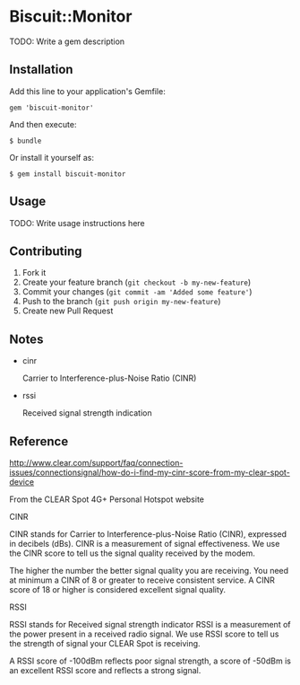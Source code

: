 # Biscuit::Monitor

TODO: Write a gem description

## Installation

Add this line to your application's Gemfile:

    gem 'biscuit-monitor'

And then execute:

    $ bundle

Or install it yourself as:

    $ gem install biscuit-monitor

## Usage

TODO: Write usage instructions here

## Contributing

1. Fork it
2. Create your feature branch (`git checkout -b my-new-feature`)
3. Commit your changes (`git commit -am 'Added some feature'`)
4. Push to the branch (`git push origin my-new-feature`)
5. Create new Pull Request

## Notes

- cinr

  Carrier to Interference-plus-Noise Ratio (CINR)

- rssi

  Received signal strength indication

## Reference

http://www.clear.com/support/faq/connection-issues/connectionsignal/how-do-i-find-my-cinr-score-from-my-clear-spot-device

From the CLEAR Spot 4G+ Personal Hotspot website

CINR

CINR stands for Carrier to Interference-plus-Noise Ratio (CINR), expressed in decibels (dBs). CINR is a measurement of signal effectiveness. We use the CINR score to tell us the signal quality received by the modem.

The higher the number the better signal quality you are receiving. You need at minimum a CINR of 8 or greater to receive consistent service. A CINR score of 18 or higher is considered excellent signal quality.

RSSI

RSSI stands for Received signal strength indicator RSSI is a measurement of the power present in a received radio signal. We use RSSI score to tell us the strength of signal your CLEAR Spot is receiving.

A RSSI score of -100dBm reflects poor signal strength, a score of -50dBm is an excellent RSSI score and reflects a strong signal.

